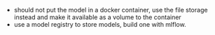 - should not put the model in a docker container, use the file storage instead and make it available as a volume to the container
- use a model registry to store models, build one with mlflow.
